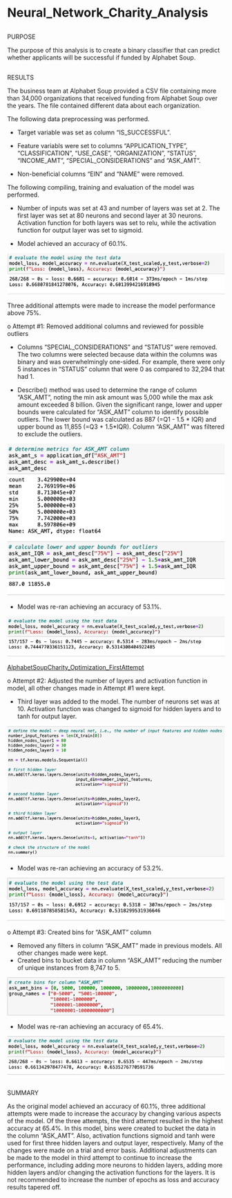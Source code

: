 # Neural_Network_Charity_Analysis

## 
PURPOSE

The purpose of this analysis is to create a binary classifier that can predict whether applicants will be successful if funded by Alphabet Soup. 

## 
RESULTS

The business team at Alphabet Soup provided a CSV file containing more than 34,000 organizations that received funding from Alphabet Soup over the
years. The file contained different data about each organization. 

The following data preprocessing was performed. 
  - Target variable was set as column “IS_SUCCESSFUL”.
  
  - Feature variabls were set to columns “APPLICATION_TYPE”, “CLASSIFICATION”, “USE_CASE”, “ORGANIZATION”, “STATUS”, “INCOME_AMT”,
“SPECIAL_CONSIDERATIONS” and “ASK_AMT”.

  - Non-beneficial columns “EIN” and “NAME” were removed.
 
The following compiling, training and evaluation of the model was performed. 
  - Number of inputs was set at 43 and number of layers was set at 2. The first layer was set at 80 neurons and second layer at 30 neurons. 
Activation function for both layers was set to relu, while the activation function for output layer was set to sigmoid.  

  - Model achieved an accuracy of 60.1%. 
   
  ![Original_Accuracy](Resources/Original_Accuracy.png)

Three additional attempts were made to increase the model performance  above 75%. 

o	Attempt #1: Removed additional columns and reviewed for possible outliers

  - Columns “SPECIAL_CONSIDERATIONS” and “STATUS” were removed. The two columns were selected because data within the columns was binary and was
  overwhelmingly one-sided. For example, there were only 5 instances in “STATUS” column that were 0 as compared to 32,294 that had 1.  
  	
  - Describe() method was used to determine the range of column “ASK_AMT”, noting the min ask amount was 5,000 while the max ask amount exceeded 8
  billion. Given the significant range, lower and upper bounds were calculated for “ASK_AMT” column to identify possible outliers. The lower bound
  was calculated as 887 (=Q1 - 1.5 * IQR) and upper bound as 11,855 (=Q3 + 1.5*IQR). Column “ASK_AMT” was filtered to exclude the outliers.
  
  ![First_Metrics](Resources/First_Metrics.png)
  
  - Model was re-ran achieving an accuracy of 53.1%.
  
  ![First_Accuracy](Resources/First_Accuracy.png)
  
  [AlphabetSoupCharity_Optimization_FirstAttempt](http:/wwww.https://github.com/klaythompson011/Neural_Network_Charity_Analysis/blob/main/AlphabetSoupCharity_Optimization_FirstAttempt.ipynb.com)

o	Attempt #2: Adjusted the number of layers and activation function in model, all other changes made in Attempt #1 were kept. 
  
  - Third layer was added to the model. The number of neurons set was at 10. Activation function was changed to sigmoid for hidden layers and to tanh
  for output layer. 
  
  ![Second_ModelInputs](Resources/Second_ModelInputs.png)
  
  - Model was re-ran achieving an accuracy of 53.2%. 
  
  ![Second_Accuracy](Resources/Second_Accuracy.png)

o	Attempt #3: Created bins for “ASK_AMT” column
  
  - Removed any filters in column “ASK_AMT” made in previous models. All other changes made were kept. 
  - Created bins to bucket data in column “ASK_AMT” reducing the number of unique instances from 8,747 to 5. 
  
  ![Third_Bins](Resources/Third_Bins.png)
  
  - Model was re-ran achieving an accuracy of 65.4%.
  
  ![Third_Accuracy](Resources/Third_Accuracy.png)

##
SUMMARY

As the original model achieved an accuracy of 60.1%, three additional attempts were made to increase the accuracy by changing various aspects of the 
model. Of the three attempts, the third attempt resulted in the highest accuracy at 65.4%. In this model, bins were created to bucket the data in the
column “ASK_AMT”. Also, activation functions sigmoid and tanh were used for first three hidden layers and output layer, respectively. Many of the
changes were made on a trial and error basis. Additional adjustments can be made to the model in third attempt to continue to increase the 
performance, including adding more neurons to hidden layers, adding more hidden layers and/or changing the activation functions for the layers. It is
not recommended to increase the number of epochs as loss and accuracy results tapered off.  
